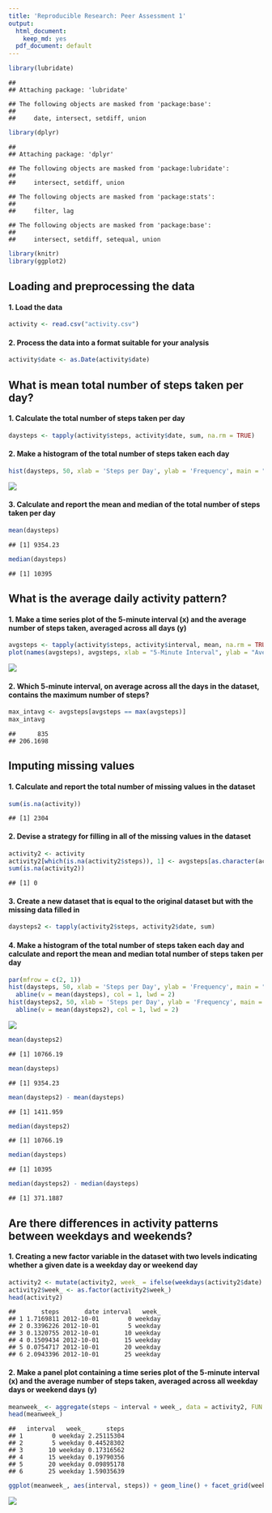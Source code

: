```yaml
---
title: 'Reproducible Research: Peer Assessment 1'
output:
  html_document:
    keep_md: yes
  pdf_document: default
---
```


```r
library(lubridate)
```

```
## 
## Attaching package: 'lubridate'
```

```
## The following objects are masked from 'package:base':
## 
##     date, intersect, setdiff, union
```

```r
library(dplyr)
```

```
## 
## Attaching package: 'dplyr'
```

```
## The following objects are masked from 'package:lubridate':
## 
##     intersect, setdiff, union
```

```
## The following objects are masked from 'package:stats':
## 
##     filter, lag
```

```
## The following objects are masked from 'package:base':
## 
##     intersect, setdiff, setequal, union
```

```r
library(knitr)
library(ggplot2)
```

## Loading and preprocessing the data

#### 1. Load the data 

```r
activity <- read.csv("activity.csv")
```

#### 2. Process the data into a format suitable for your analysis

```r
activity$date <- as.Date(activity$date)
```

## What is mean total number of steps taken per day?

#### 1. Calculate the total number of steps taken per day

```r
daysteps <- tapply(activity$steps, activity$date, sum, na.rm = TRUE)
```

#### 2. Make a histogram of the total number of steps taken each day

```r
hist(daysteps, 50, xlab = 'Steps per Day', ylab = 'Frequency', main = "Total number of steps taken each day")
```

![](PA1_template_files/figure-html/unnamed-chunk-5-1.png)<!-- -->

#### 3. Calculate and report the mean and median of the total number of steps taken per day

```r
mean(daysteps)
```

```
## [1] 9354.23
```

```r
median(daysteps)
```

```
## [1] 10395
```

## What is the average daily activity pattern?

#### 1. Make a time series plot of the 5-minute interval (x) and the average number of steps taken, averaged across all days (y)

```r
avgsteps <- tapply(activity$steps, activity$interval, mean, na.rm = TRUE)
plot(names(avgsteps), avgsteps, xlab = "5-Minute Interval", ylab = "Average Number of Steps Taken", type = "l")
```

![](PA1_template_files/figure-html/unnamed-chunk-7-1.png)<!-- -->

#### 2. Which 5-minute interval, on average across all the days in the dataset, contains the maximum number of steps?

```r
max_intavg <- avgsteps[avgsteps == max(avgsteps)]
max_intavg
```

```
##      835 
## 206.1698
```

## Imputing missing values

#### 1. Calculate and report the total number of missing values in the dataset

```r
sum(is.na(activity))
```

```
## [1] 2304
```

#### 2. Devise a strategy for filling in all of the missing values in the dataset

```r
activity2 <- activity
activity2[which(is.na(activity2$steps)), 1] <- avgsteps[as.character(activity2[which(is.na(activity2$steps)), 3])]
sum(is.na(activity2))
```

```
## [1] 0
```

#### 3. Create a new dataset that is equal to the original dataset but with the missing data filled in

```r
daysteps2 <- tapply(activity2$steps, activity2$date, sum)
```

#### 4. Make a histogram of the total number of steps taken each day and calculate and report the mean and median total number of steps taken per day

```r
par(mfrow = c(2, 1))
hist(daysteps, 50, xlab = 'Steps per Day', ylab = 'Frequency', main = "Total number of steps taken each day", sub = "(with missing values)", ylim = c(0, 20))
  abline(v = mean(daysteps), col = 1, lwd = 2)
hist(daysteps2, 50, xlab = 'Steps per Day', ylab = 'Frequency', main = "Total number of steps taken each day", sub = "(without missing values = replaced with interval mean)", ylim = c(0, 20))
  abline(v = mean(daysteps2), col = 1, lwd = 2)
```

![](PA1_template_files/figure-html/unnamed-chunk-12-1.png)<!-- -->

```r
mean(daysteps2)
```

```
## [1] 10766.19
```

```r
mean(daysteps)
```

```
## [1] 9354.23
```

```r
mean(daysteps2) - mean(daysteps)
```

```
## [1] 1411.959
```

```r
median(daysteps2)
```

```
## [1] 10766.19
```

```r
median(daysteps)
```

```
## [1] 10395
```

```r
median(daysteps2) - median(daysteps)
```

```
## [1] 371.1887
```

## Are there differences in activity patterns between weekdays and weekends?

#### 1. Creating a new factor variable in the dataset with two levels indicating whether a given date is a weekday day or weekend day

```r
activity2 <- mutate(activity2, week_ = ifelse(weekdays(activity2$date) == "Saturday" | weekdays(activity2$date) == "Sunday", "weekend", "weekday"))
activity2$week_ <- as.factor(activity2$week_)
head(activity2)
```

```
##       steps       date interval   week_
## 1 1.7169811 2012-10-01        0 weekday
## 2 0.3396226 2012-10-01        5 weekday
## 3 0.1320755 2012-10-01       10 weekday
## 4 0.1509434 2012-10-01       15 weekday
## 5 0.0754717 2012-10-01       20 weekday
## 6 2.0943396 2012-10-01       25 weekday
```

#### 2. Make a panel plot containing a time series plot of the 5-minute interval (x) and the average number of steps taken, averaged across all weekday days or weekend days (y)

```r
meanweek_ <- aggregate(steps ~ interval + week_, data = activity2, FUN = mean)
head(meanweek_)
```

```
##   interval   week_      steps
## 1        0 weekday 2.25115304
## 2        5 weekday 0.44528302
## 3       10 weekday 0.17316562
## 4       15 weekday 0.19790356
## 5       20 weekday 0.09895178
## 6       25 weekday 1.59035639
```

```r
ggplot(meanweek_, aes(interval, steps)) + geom_line() + facet_grid(week_ ~ .) + labs(x = "5-minute Interval", y = "Average Number of Steps Taken", title = "Activity")
```

![](PA1_template_files/figure-html/unnamed-chunk-14-1.png)<!-- -->
